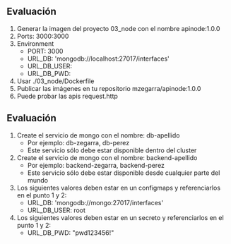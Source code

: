 ## Evaluación
1. Generar la imagen del proyecto 03_node con el nombre apinode:1.0.0
1. Ports: 3000:3000
1. Environment
    * PORT: 3000
    * URL_DB: 'mongodb://localhost:27017/interfaces'
    * URL_DB_USER:
    * URL_DB_PWD:
1. Usar ./03_node/Dockerfile
1. Publicar las imágenes en tu repositorio mzegarra/apinode:1.0.0
1. Puede probar las apis request.http

## Evaluación

1. Create el servicio de mongo con el nombre: db-apellido
    * Por ejemplo: db-zegarra, db-perez
    * Este servicio sólo debe estar disponible dentro del cluster
1. Create el servicio de mongo con el nombre: backend-apellido
    * Por ejemplo: backend-zegarra, backend-perez
    * Este servicio sólo debe estar disponible desde cualquier parte del mundo
1. Los siguientes valores deben estar en un configmaps y referenciarlos en el punto 1 y 2:
    * URL_DB: 'mongodb://mongo:27017/interfaces'
    * URL_DB_USER: root
1. Los siguientes valores deben estar en un secreto  y referenciarlos en el punto 1 y 2:
    * URL_DB_PWD: "pwd123456!"